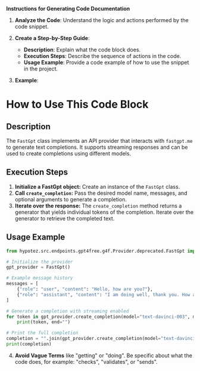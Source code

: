 **Instructions for Generating Code Documentation**

1. **Analyze the Code**: Understand the logic and actions performed by the code snippet.

2. **Create a Step-by-Step Guide**:
    - **Description**: Explain what the code block does.
    - **Execution Steps**: Describe the sequence of actions in the code.
    - **Usage Example**: Provide a code example of how to use the snippet in the project.

3. **Example**:

How to Use This Code Block
=========================================================================================

Description
-------------------------
The `FastGpt` class implements an API provider that interacts with `fastgpt.me` to generate text completions. It supports streaming responses and can be used to create completions using different models.

Execution Steps
-------------------------
1. **Initialize a FastGpt object:** Create an instance of the `FastGpt` class.
2. **Call `create_completion`:** Pass the desired model name, messages, and optional arguments to generate a completion. 
3. **Iterate over the response:** The `create_completion` method returns a generator that yields individual tokens of the completion. Iterate over the generator to retrieve the completed text.

Usage Example
-------------------------

```python
from hypotez.src.endpoints.gpt4free.g4f.Provider.deprecated.FastGpt import FastGpt

# Initialize the provider
gpt_provider = FastGpt()

# Example message history
messages = [
    {"role": "user", "content": "Hello, how are you?"},
    {"role": "assistant", "content": "I am doing well, thank you. How are you?"}
]

# Generate a completion with streaming enabled
for token in gpt_provider.create_completion(model="text-davinci-003", messages=messages, stream=True):
    print(token, end="")

# Print the full completion
completion = "".join(gpt_provider.create_completion(model="text-davinci-003", messages=messages, stream=False))
print(completion)
```

4. **Avoid Vague Terms** like "getting" or "doing". Be specific about what the code does, for example: "checks", "validates", or "sends".